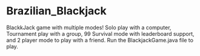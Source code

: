 # Brazilian_Blackjack
BlackkJack game with multiple modes! Solo play with a computer, Tournament play with a group, 99 Survival mode with leaderboard support, and 2 player mode to play with a friend. Run the BlackjackGame.java file to play.
